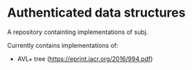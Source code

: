 Authenticated data structures
===

A repository containting implementations of subj.

Currently contains implementations of:

- AVL+ tree (https://eprint.iacr.org/2016/994.pdf)
